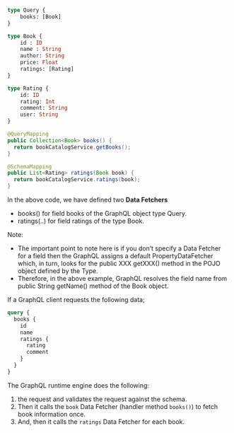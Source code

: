 

```graphql
type Query {
    books: [Book]
}

type Book {
    id : ID
    name : String
    author: String
    price: Float
    ratings: [Rating]
}

type Rating {
    id: ID
    rating: Int
    comment: String
    user: String
}

```
```java
@QueryMapping
public Collection<Book> books() {
  return bookCatalogService.getBooks();
}

@SchemaMapping
public List<Rating> ratings(Book book) {
  return bookCatalogService.ratings(book);
}
```

In the above code, we have defined two **Data Fetchers**
- books() for field books of the GraphQL object type Query.
- ratings(..) for field ratings of the type Book.

Note: 
- The important point to note here is if you don’t specify a Data Fetcher for a field then the GraphQL assigns a default PropertyDataFetcher which, in turn, looks for the public XXX getXXX() method in the POJO object defined by the Type.
- Therefore, in the above example, GraphQL resolves the field name from public String getName() method of the Book object.


If a GraphQL client requests the following data;

```graphql
query {
  books {
    id
    name
    ratings {
      rating
      comment
    }
  }
}
```
The GraphQL runtime engine does the following:

1.  the request and validates the request against the schema.
2. Then it calls the `book` Data Fetcher (handler method `books()`) to fetch book information once.
3. And, then it calls the `ratings` Data Fetcher for each book.
